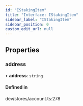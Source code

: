 ```yaml
---
id: "IStakingItem"
title: "Interface: IStakingItem"
sidebar_label: "IStakingItem"
sidebar_position: 0
custom_edit_url: null
---
```


## Properties

### address

• **address**: `string`

#### Defined in

dev/stores/account.ts:278

